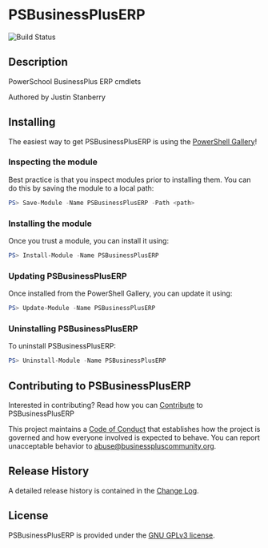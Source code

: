 # PSBusinessPlusERP

![Build Status](https://build.status.url.here)

## Description

PowerSchool BusinessPlus ERP cmdlets

Authored by Justin Stanberry

## Installing

The easiest way to get PSBusinessPlusERP is using the [PowerShell Gallery](https://powershellgallery.com/packages/PSBusinessPlusERP/)!

### Inspecting the module

Best practice is that you inspect modules prior to installing them. You can do this by saving the module to a local path:

```PowerShell
PS> Save-Module -Name PSBusinessPlusERP -Path <path>
```

### Installing the module

Once you trust a module, you can install it using:

```PowerShell
PS> Install-Module -Name PSBusinessPlusERP
```

### Updating PSBusinessPlusERP

Once installed from the PowerShell Gallery, you can update it using:

```PowerShell
PS> Update-Module -Name PSBusinessPlusERP
```

### Uninstalling PSBusinessPlusERP

To uninstall PSBusinessPlusERP:

```PowerShell
PS> Uninstall-Module -Name PSBusinessPlusERP
```

## Contributing to PSBusinessPlusERP

Interested in contributing? Read how you can [Contribute](contributing.md) to PSBusinessPlusERP

This project maintains a [Code of Conduct](code-of-conduct.md) that establishes how the project is governed and how everyone involved is expected to behave. You can report unacceptable behavior to [abuse@businesspluscommunity.org](mailto:abuse@businesspluscommunity.org).

## Release History

A detailed release history is contained in the [Change Log](CHANGELOG.md).

## License

PSBusinessPlusERP is provided under the [GNU GPLv3 license](LICENSE.md).
